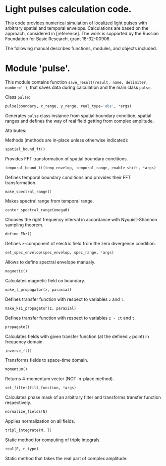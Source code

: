 # Light pulses calculation code.
This code provides numerical simulation of localized light pulses with arbitrary spatial and temporal envelops. Calculations are based on the approach, considered in [reference]. The work is supported by the Russian Foundation for Basic Research, grant 18-32-00906.

The following manual describes functions, modules, and objects included.
# Module 'pulse'.
This module contains function `save_result(result, name, delimiter, number='')`, that saves data during calculation and the main class `pulse`.

Class `pulse`:
```python
pulse(boundary, x_range, y_range, real_type='abs', *args)
```
Generates `pulse` class instance from spatial boundary condition, spatial ranges and defines the way of real field getting from complex amplitude.

Attributes:


Methods (methods are in-place unless otherwise indicated):
```python
spatial_bound_ft()
```
Provides FFT transformation of spatial boundary conditions.
```python
temporal_bound_ft(temp_envelop, temporal_range, enable_shift, *args)
```
Defines temporal boundary conditions and provides their FFT transformation.
```python
make_spectral_range()
```
Makes spectral range from temporal range.
```python
center_spectral_range(omega0)
```
Chooses the right frequency interval in accordance with Nyquist–Shannon sampling theorem.
```python
define_Ekz()
```
Defines `z`-component of electric field from the zero divergence condition.
```python
set_spec_envelop(spec_envelop, spec_range, *args)
```
Allows to define spectral envelope manualy.
```python
magnetic()
```
Calculates magnetic field on boundary.
```python
make_t_propagator(z, paraxial)
```
Defines transfer function with respect to variables `z` and `t`.
```python
make_ksi_propagator(z, paraxial)
```
Defines transfer function with respect to variables `z - ct` and `t`.
```python
propagate()
```
Calculates fields with given transfer function (at the defined `z` point) in frequency domain.
```python
inverse_ft()
```
Transforms fields to space-time domain.
```python
momentum()
```
Returns 4-momentum vector (NOT in-place method).
```python
set_filter(filt_function, *args)
```
Calculates phase mask of an arbitrary filter and transforms transfer function respectively.
```python
normalize_fields(N)
```
Applies normalization on all fields.
```python
tripl_integrate(M, l)
```
Static method for computing of triple integrals.
```python
real(F, r_type)
```
Static method that takes the real part of complex amplitude.
